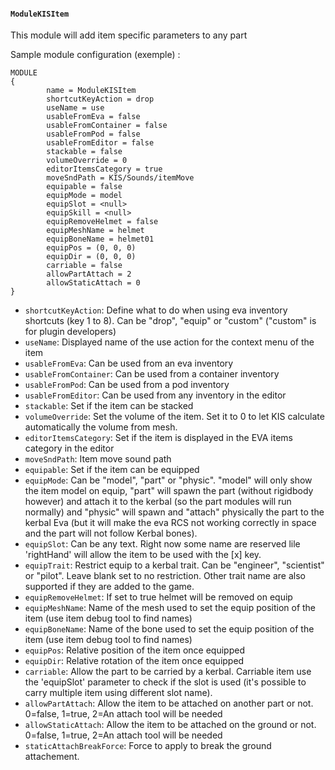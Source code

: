 #### `ModuleKISItem`

This module will add item specific parameters to any part 

Sample module configuration (exemple) :
```
MODULE
{
        name = ModuleKISItem
        shortcutKeyAction = drop
        useName = use
        usableFromEva = false
        usableFromContainer = false
        usableFromPod = false
        usableFromEditor = false
        stackable = false
        volumeOverride = 0
        editorItemsCategory = true
        moveSndPath = KIS/Sounds/itemMove
        equipable = false
        equipMode = model
        equipSlot = <null>
        equipSkill = <null>
        equipRemoveHelmet = false
        equipMeshName = helmet
        equipBoneName = helmet01
        equipPos = (0, 0, 0)
        equipDir = (0, 0, 0)
        carriable = false
        allowPartAttach = 2    
        allowStaticAttach = 0
}
```

- `shortcutKeyAction`: Define what to do when using eva inventory shortcuts (key 1 to 8). Can be "drop", "equip" or "custom" ("custom" is for plugin developers)
- `useName`: Displayed name of the use action for the context menu of the item
- `usableFromEva`: Can be used from an eva inventory
- `usableFromContainer`: Can be used from a container inventory
- `usableFromPod`: Can be used from a pod inventory
- `usableFromEditor`: Can be used from any inventory in the editor
- `stackable`: Set if the item can be stacked
- `volumeOverride`: Set the volume of the item. Set it to 0 to let KIS calculate automatically the volume from mesh.
- `editorItemsCategory`: Set if the item is displayed in the EVA items category in the editor
- `moveSndPath`: Item move sound path
- `equipable`: Set if the item can be equipped
- `equipMode`: Can be "model", "part" or "physic". "model" will only show the item model on equip, "part" will spawn the part (without rigidbody however) and attach it to the kerbal (so the part modules will run normally) and "physic" will spawn and "attach" physically the part to the kerbal Eva (but it will make the eva RCS not working correctly in space and the part will not follow Kerbal bones).
- `equipSlot`: Can be any text. Right now some name are reserved lile 'rightHand' will allow the item to be used with the [x] key.
- `equipTrait`: Restrict equip to a kerbal trait. Can be "engineer", "scientist" or "pilot". Leave blank set to no restriction. Other trait name are also supported if they are added to the game.
- `equipRemoveHelmet`: If set to true helmet will be removed on equip
- `equipMeshName`: Name of the mesh used to set the equip position of the item (use item debug tool to find names)
- `equipBoneName`: Name of the bone used to set the equip position of the item (use item debug tool to find names)
- `equipPos`: Relative position of the item once equipped
- `equipDir`: Relative rotation of the item once equipped
- `carriable`: Allow the part to be carried by a kerbal. Carriable item use the 'equipSlot' parameter to check if the slot is used (it's possible to carry multiple item using different slot name).
- `allowPartAttach`: Allow the item to be attached on another part or not. 0=false,  1=true, 2=An attach tool will be needed
- `allowStaticAttach`: Allow the item to be attached on the ground or not. 0=false,  1=true, 2=An attach tool will be needed
- `staticAttachBreakForce`: Force to apply to break the ground attachement.
